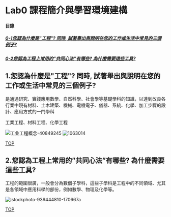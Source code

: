 # Lab0 課程簡介與學習環境建構 

<a name="000"/>

#### 目錄

##### [0-1您認為什麼是"工程"? 同時, 試著舉出與說明在您的工作或生活中常見的三個例子?](#001)
##### [0-2您認為工程上常用的”共同心法”有哪些? 為什麼需要這些工具?](#002)

<a name="001"/>

## 1.您認為什麼是"工程"? 同時, 試著舉出與說明在您的工作或生活中常見的三個例子?

是通過研究、實踐應用數學、自然科學、社會學等基礎學科的知識，以達到改良各行業中現有材料、土木建築、機械、電機電子、儀器、系統、化學、加工步驟的設計、應用方式的一門學科

工業工程、材料工程、化學工程

![工业工程概念-40849245](https://user-images.githubusercontent.com/89327102/185781352-f21fd7e6-9a52-4b2f-9557-2665389090ff.jpg)
![1063014](https://user-images.githubusercontent.com/89327102/185781408-859fc83a-d463-42c3-9c4e-c1e1b6db2f43.jpg)


[TOP](#000)

<a name="002"/>

## 2.您認為工程上常用的”共同心法”有哪些? 為什麼需要這些工具?

工程的範圍很廣，一般會分為數個子學科，這些子學科是工程中的不同領域、尤其是各領域中應用科學的部份，例如數學、物理及化學等。

![istockphoto-939444810-170667a](https://user-images.githubusercontent.com/89327102/185781163-588e4a14-d743-468d-94f1-f4b667686392.jpg)



[TOP](#000)
